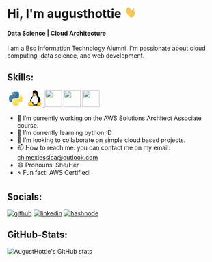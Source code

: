 
# Hi, I'm augusthottie <img src = "https://github.com/AugustHottie/public-images/blob/main/wave.gif" width= 28px height= 28px>
#### Data Science | Cloud Architecture
I am a Bsc Information Technology Alumni. I'm passionate about cloud computing, data science, and web development.

## Skills:
<a href="https://www.python.org" target="_blank" rel="noreferrer"> <img src="https://raw.githubusercontent.com/devicons/devicon/master/icons/python/python-original.svg" alt="python" width="40" height="40"/></a> <a href="https://www.linux.org/" target="_blank" rel="noreferrer"> <img src="https://raw.githubusercontent.com/devicons/devicon/master/icons/linux/linux-original.svg" alt="linux" width="40" height="40"/> </a> <img src="https://www.vectorlogo.zone/logos/amazon_aws/amazon_aws-ar21.svg" width="40" height="40"/> <img src="https://www.vectorlogo.zone/logos/mysql/mysql-official.svg" width="40" height="40"/> <img src="https://www.vectorlogo.zone/logos/docker/docker-tile.svg" width ="40" height="40"/>

- 🔭 I’m currently working on the AWS Solutions Architect Associate course. 
- 🌱 I’m currently learning python :D 
- 👯 I’m looking to collaborate on  simple cloud based projects. 
- 📫 How to reach me: you can contact me on my email: chimexjessica@outlook.com 
- 😄 Pronouns: She/Her 
- ⚡ Fun fact: AWS Certified! 

## Socials:
[<img src='https://www.vectorlogo.zone/logos/github/github-icon.svg' alt='github' height='40'>](https://github.com/AugustHottie)  [<img src='https://www.vectorlogo.zone/logos/linkedin/linkedin-icon.svg' alt='linkedin' height='40'>](https://www.linkedin.com/in/jessica-chioma-chimex-400b7b1b6)  [<img src='https://www.vectorlogo.zone/logos/hashnode/hashnode-ar21.svg' alt='hashnode' height='40'>](https://hashnode.com/@augusthottie)  

## GitHub-Stats:
![AugustHottie's GitHub stats](https://github-readme-stats.vercel.app/api?username=augusthottie&show_icons=true&theme=midnight-purple)
<!---
AugustHottie/AugustHottie is a ✨ special ✨ repository because its `README.md` (this file) appears on your GitHub profile.
You can click the Preview link to take a look at your changes.
--->
